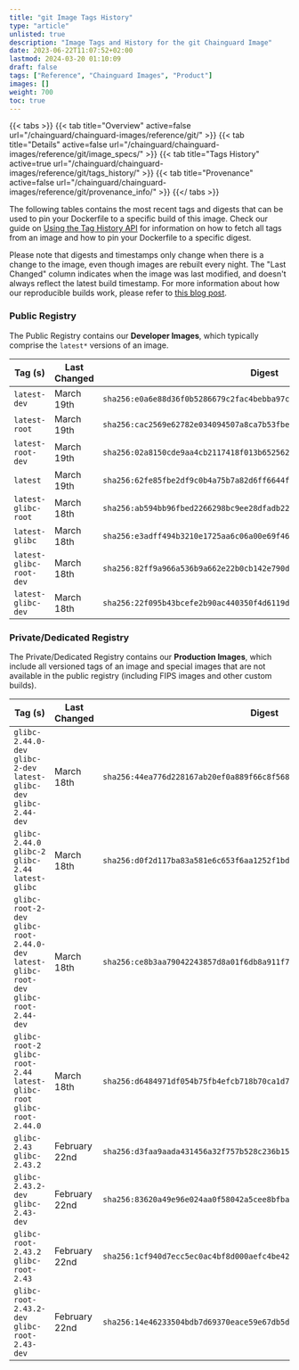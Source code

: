 ```yaml
---
title: "git Image Tags History"
type: "article"
unlisted: true
description: "Image Tags and History for the git Chainguard Image"
date: 2023-06-22T11:07:52+02:00
lastmod: 2024-03-20 01:10:09
draft: false
tags: ["Reference", "Chainguard Images", "Product"]
images: []
weight: 700
toc: true
---
```


{{< tabs >}}
{{< tab title="Overview" active=false url="/chainguard/chainguard-images/reference/git/" >}}
{{< tab title="Details" active=false url="/chainguard/chainguard-images/reference/git/image_specs/" >}}
{{< tab title="Tags History" active=true url="/chainguard/chainguard-images/reference/git/tags_history/" >}}
{{< tab title="Provenance" active=false url="/chainguard/chainguard-images/reference/git/provenance_info/" >}}
{{</ tabs >}}

The following tables contains the most recent tags and digests that can be used to pin your Dockerfile to a specific build of this image. Check our guide on [Using the Tag History API](/chainguard/chainguard-images/using-the-tag-history-api/) for information on how to fetch all tags from an image and how to pin your Dockerfile to a specific digest.

Please note that digests and timestamps only change when there is a change to the image, even though images are rebuilt every night. The "Last Changed" column indicates when the image was last modified, and doesn't always reflect the latest build timestamp. For more information about how our reproducible builds work, please refer to [this blog post](https://www.chainguard.dev/unchained/reproducing-chainguards-reproducible-image-builds).

### Public Registry
The Public Registry contains our **Developer Images**, which typically comprise the `latest*` versions of an image.

| Tag (s)                  | Last Changed | Digest                                                                    |
|--------------------------|--------------|---------------------------------------------------------------------------|
|  `latest-dev`            | March 19th   | `sha256:e0a6e88d36f0b5286679c2fac4bebba97c00a3698da225f85f2ca17833891642` |
|  `latest-root`           | March 19th   | `sha256:cac2569e62782e034094507a8ca7b53fbe7ed61e4b6b864dd9fbc3df251490aa` |
|  `latest-root-dev`       | March 19th   | `sha256:02a8150cde9aa4cb2117418f013b652562a26cbf300cc14161c3f60dcbdbb303` |
|  `latest`                | March 19th   | `sha256:62fe85fbe2df9c0b4a75b7a82d6ff6644f9f2067bd2894db52cb94ae0f492b6a` |
|  `latest-glibc-root`     | March 18th   | `sha256:ab594bb96fbed2266298bc9ee28dfadb2272f776de316f8f48cd3501e570dadb` |
|  `latest-glibc`          | March 18th   | `sha256:e3adff494b3210e1725aa6c06a00e69f46927313bfd7b3f1b21566ba299503f9` |
|  `latest-glibc-root-dev` | March 18th   | `sha256:82ff9a966a536b9a662e22b0cb142e790d7e728880d1ca18ac61033d1c533b2c` |
|  `latest-glibc-dev`      | March 18th   | `sha256:22f095b43bcefe2b90ac440350f4d6119dc99b4218ed2cd8331a0405449917dd` |


### Private/Dedicated Registry
The Private/Dedicated Registry contains our **Production Images**, which include all versioned tags of an image and special images that are not available in the public registry (including FIPS images and other custom builds).

| Tag (s)                                                                                   | Last Changed  | Digest                                                                    |
|-------------------------------------------------------------------------------------------|---------------|---------------------------------------------------------------------------|
|  `glibc-2.44.0-dev` `glibc-2-dev` `latest-glibc-dev` `glibc-2.44-dev`                     | March 18th    | `sha256:44ea776d228167ab20ef0a889f66c8f568eccddd7e5d04979740a2f99cb2f597` |
|  `glibc-2.44.0` `glibc-2` `glibc-2.44` `latest-glibc`                                     | March 18th    | `sha256:d0f2d117ba83a581e6c653f6aa1252f1bd670a14ba714cf3894d70d9489cdd52` |
|  `glibc-root-2-dev` `glibc-root-2.44.0-dev` `latest-glibc-root-dev` `glibc-root-2.44-dev` | March 18th    | `sha256:ce8b3aa79042243857d8a01f6db8a911f74eec7df2b63fc2f0f5c7b479706f50` |
|  `glibc-root-2` `glibc-root-2.44` `latest-glibc-root` `glibc-root-2.44.0`                 | March 18th    | `sha256:d6484971df054b75fb4efcb718b70ca1d7479de2bcf1bb8749766deaa6001df4` |
|  `glibc-2.43` `glibc-2.43.2`                                                              | February 22nd | `sha256:d3faa9aada431456a32f757b528c236b155777ff345ce01d15d5f0c424cf43bc` |
|  `glibc-2.43.2-dev` `glibc-2.43-dev`                                                      | February 22nd | `sha256:83620a49e96e024aa0f58042a5cee8bfba67d41c91d73b61c17ae2c0f6ec8392` |
|  `glibc-root-2.43.2` `glibc-root-2.43`                                                    | February 22nd | `sha256:1cf940d7ecc5ec0ac4bf8d000aefc4be4244f0ec8f68a11acab20fe0f5c0c5d7` |
|  `glibc-root-2.43.2-dev` `glibc-root-2.43-dev`                                            | February 22nd | `sha256:14e46233504bdb7d69370eace59e67db5da0bc05e7db079c7f96fbae1c7ec99a` |

